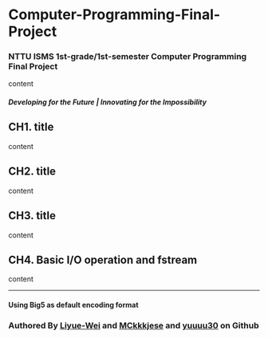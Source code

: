 # Computer-Programming-Final-Project
### NTTU ISMS 1st-grade/1st-semester Computer Programming Final Project 

content

#### *Developing for the Future | Innovating for the Impossibility*

## CH1. title
content

## CH2. title
content

## CH3. title
content

## CH4. Basic I/O operation and fstream
content

---
#### **Using Big5 as default encoding format**
### Authored By [Liyue-Wei](https://github.com/Liyue-Wei) and [MCkkkjese](https://github.com/MCkkkjese) and [yuuuu30]() on Github